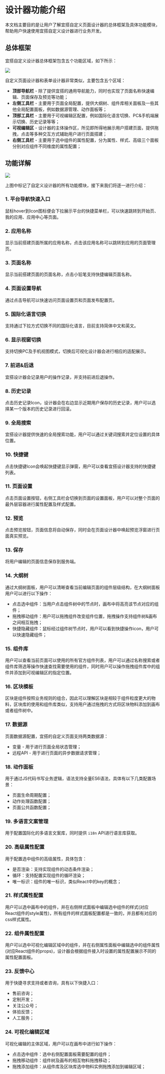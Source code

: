 # 设计器功能介绍
本文档主要目的是让用户了解宜搭自定义页面设计器的总体框架及具体功能模块，帮助用户快速使用宜搭自定义设计器进行业务开发。

## 总体框架
宜搭自定义设计器总体框架包含五个功能区域，如下所示：

![](https://img.alicdn.com/imgextra/i3/O1CN01mzEfjo1dxoyPBPVj3_!!6000000003803-2-tps-3582-2016.png)

自定义页面设计器和表单设计器非常类似，主要包含五个区域：
* **顶部导航栏** - 除了提供宜搭的通用导航能力，同时也实现了页面名称快速编辑、页面保存及预览等功能；
* **左侧工具栏** - 主要用于页面全局配置，提供大纲树、组件库相关面板及一些其他全局配置面板，例如数据源管理、动作面板等；
* **顶部工具栏** - 主要用于可视编辑区配置，例如国际化语言切换、PC&手机端展示切换、历史记录等等；
* **可视编辑区** - 设计器的主体操作区，所见即所得地展示用户搭建页面，提供拖拽，点击等多种交互方式辅助用户进行页面搭建；
* **右侧工具栏** - 主要用于选中组件的属性配置，分为属性、样式、高级三个面板分别对应组件不同维度的属性配置；

## 功能详解
![](https://img.alicdn.com/imgextra/i1/O1CN019H2iC728OKMxr06Xg_!!6000000007922-2-tps-2580-1556.png)

上图中标记了自定义设计器的所有功能模块，接下来我们将逐一进行介绍：
### 1. 平台导航快速入口
鼠标hover到Icon图标便会下拉展示平台的快捷菜单栏，可以快速跳转到开始页、我的应用、应用中心等页面。

### 2. 应用名称
显示当前搭建页面所属的应用名称，点击该应用名称可以跳转到应用的页面管理页。

### 3. 页面名称
显示当前搭建页面的页面名称，点击小铅笔支持快捷编辑页面名称。

### 4. 页面设置导航
通过点击导航可以快速访问页面设置页和页面发布配置页。

### 5. 国际化语言切换
支持通过下拉方式切换不同的国际化语言，目前支持简体中文和英文。

### 6. 显示视窗切换
支持切换PC及手机视图模式，切换后可视化设计器会进行相应的适配展示。

### 7. 前进&后退
宜搭设计器会记录用户的操作记录，并支持前进后退操作。

### 8. 历史记录
点击历史记录Icon，设计器会在右边显示近期用户保存的历史记录，用户可以选择某一个版本的历史记录进行回滚。

### 9. 全局搜索
宜搭设计器提供快速的全局搜索功能，用户可以通过关键词搜索并定位设置的具体位置。

### 10. 快捷键
点击快捷键Icon会唤起快捷键显示弹窗，用户可以查看宜搭设计器支持的快捷键列表。

### 11. 页面设置
点击页面设置按钮，右侧工具栏会切换到页面的设置面板，用户可以对整个页面的最外层容器进行属性配置及样式配置。

### 12. 预览
点击预览按钮，页面信息将自动保存，同时会在页面设计器中唤起预览浮窗进行页面真实预览。

### 13. 保存
将用户编辑的页面信息保存到服务端。

### 14. 大纲树
通过大纲树面板，用户可以清晰查看当前编辑页面的组件层级结构，在大纲树面板用户可以进行以下操作：
* 点击选中组件：当用户点击组件树中的节点时，画布中将高亮该节点对应的组件；
* 拖拽移动组件：用户可以拖拽组件改变组件位置，拖拽操作支持组件树&画布之间相互拖拽；
* 快捷隐藏组件：鼠标经过组件树节点时，用户可以看到快捷操作icon，用户可以快速隐藏组件；

### 15. 组件库
用户可以查看当前页面可以使用的所有官方组件列表，用户可以通过名称搜索或者组件库筛选等操作快速查找需要使用的组件，同时用户可以操作拖拽组件库中的组件并添加到可视编辑区的指定位置。

### 16. 区块模板
区块是组件按照业务规则的组合，因此可以理解区块是相较于组件粒度更大的物料，区块库的使用和组件库类似，支持用户通过拖拽的方式将区块物料添加到画布或者组件树中。

### 17. 数据源
页面数据源配置，宜搭的自定义页面支持两类数据源：
* 变量 - 用于进行页面全局状态管理；
* 远程API - 用于进行页面的异步数据请求管理；

### 18. 动作面板
用于通过JS代码书写业务逻辑，语法支持全量ES6语法，具体有以下几类配置场景：
* 页面生命周期配置；
* 动作处理函数配置；
* 页面公共函数配置；

### 19. 多语言文案管理
用于配置国际化的多语言文案库，同时提供 ```i18n``` API进行语言库获取。

### 20. 高级属性配置
用于配置选中组件的高级属性，具体包含：
* 是否渲染：支持实现组件的动态条件渲染；
* 循环：支持配置实现组件的循环渲染；
* 唯一标识：组件的唯一标识，类似React中的key的概念；

### 21. 样式属性配置
用户可以选中画布中的组件，并在右侧样式面板中编辑选中组件的样式(对应React组件的style属性)，所有组件的样式面板配置都是一致的，并且都有对应的css样式属性。

### 22. 组件属性配置
用户可以选中可视化编辑区域中的组件，并在右侧属性面板中编辑选中的组件属性(对应React组件的props)，设计器会根据组件接入时设置的属性配置展示不同的属性配置面板。

### 23. 反馈中心
用于快捷寻求支持或者咨询，具有以下快捷入口：
* 售前咨询；
* 定制开发；
* 关注公众号；
* 体验反馈；
* 人工服务；

### 24. 可视化编辑区域
可视化编辑的主体区域，用户可以在画布中进行如下操作：
* 点击选中组件：选中右侧配置面板需要配置的组件；
* 拖拽移动组件：组件树及画布的相互物料拖拽移动；
* 拖拽添加组件：从组件库及区块库选中物料实例拖拽添加到编辑区域；